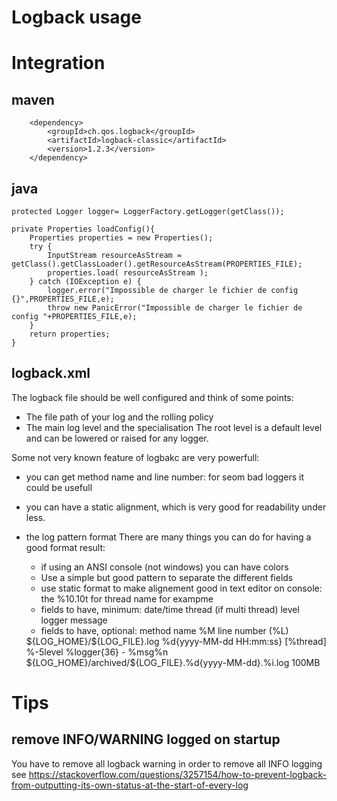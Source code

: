 Logback usage
=============


Integration
===========


maven
-----
		<dependency>
			<groupId>ch.qos.logback</groupId>
			<artifactId>logback-classic</artifactId>
			<version>1.2.3</version>
		</dependency>

java
----


    protected Logger logger= LoggerFactory.getLogger(getClass());

	private Properties loadConfig(){
		Properties properties = new Properties();
		try {
			InputStream resourceAsStream = getClass().getClassLoader().getResourceAsStream(PROPERTIES_FILE);
			properties.load( resourceAsStream );
		} catch (IOException e) {
			logger.error("Impossible de charger le fichier de config {}",PROPERTIES_FILE,e);
			throw new PanicError("Impossible de charger le fichier de config "+PROPERTIES_FILE,e);
		}
		return properties;
	}


logback.xml
-----------

The logback file should be well configured and think of some points:
- The file path of your log and the rolling policy
- The main log level and the specialisation
    The root level is a default level and can be lowered or raised for any logger.

Some not very known feature of logbakc are very powerfull: 
 - you can get method name and line number: for seom bad loggers it could be usefull
 - you can have a static alignment, which is very good for readability under less.
 
- the log pattern format
There are many things you can do for having a good format result:
   - if using an ANSI console (not windows) you can have colors
   - Use a simple but good pattern to separate the different fields
   - use static format to make alignement good in text editor on console: the %10.10t for thread name for exampme
   - fields to have, minimum:
      date/time
      thread (if multi thread)
      level
      logger
      message
   - fields to have, optional:
     method name %M
     line number (%L)
      
      
    


    <?xml version="1.0" encoding="UTF-8"?>
    <configuration>

	<property name="LOG_HOME" value="/var/log" />
	<property name="LOG_FILE" value="your-application" />

	<appender name="FILE" class="ch.qos.logback.core.rolling.RollingFileAppender">
		<file>${LOG_HOME}/${LOG_FILE}.log</file>
		<encoder class="ch.qos.logback.classic.encoder.PatternLayoutEncoder">
			<Pattern>
				%d{yyyy-MM-dd HH:mm:ss} [%thread] %-5level %logger{36} - %msg%n
			</Pattern>
		</encoder>
		<rollingPolicy class="ch.qos.logback.core.rolling.SizeAndTimeBasedRollingPolicy">
			<fileNamePattern>${LOG_HOME}/archived/${LOG_FILE}.%d{yyyy-MM-dd}.%i.log</fileNamePattern>
			<maxFileSize>100MB</maxFileSize>
		</rollingPolicy>
	</appender>

	<logger name="fr.yourcompany" level="debug" additivity="false">
		<appender-ref ref="FILE" />
	</logger>

	<root level="info">
		<appender-ref ref="FILE" />
	</root>

    </configuration>

Tips
====
remove INFO/WARNING logged on startup
-------------------------------------
You have to remove all logback warning in order to remove all INFO logging
see https://stackoverflow.com/questions/3257154/how-to-prevent-logback-from-outputting-its-own-status-at-the-start-of-every-log



